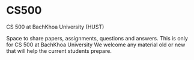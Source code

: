# CS500

CS 500 at BachKhoa University (HUST)

Space to share papers, assignments, questions and answers. This is only for CS 500 at BachKhoa University
We welcome any material old or new that will help the current students prepare.
